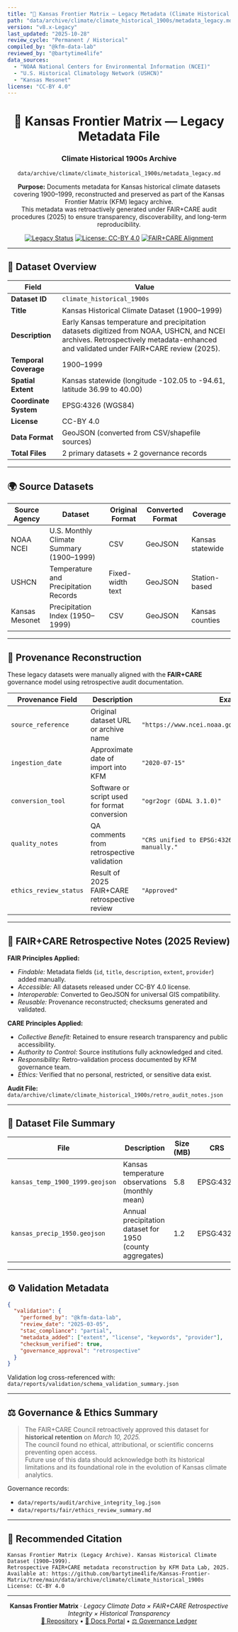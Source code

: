 ```yaml
---
title: "🧾 Kansas Frontier Matrix — Legacy Metadata (Climate Historical 1900s)"
path: "data/archive/climate/climate_historical_1900s/metadata_legacy.md"
version: "v8.x-Legacy"
last_updated: "2025-10-28"
review_cycle: "Permanent / Historical"
compiled_by: "@kfm-data-lab"
reviewed_by: "@bartytime4life"
data_sources:
  - "NOAA National Centers for Environmental Information (NCEI)"
  - "U.S. Historical Climatology Network (USHCN)"
  - "Kansas Mesonet"
license: "CC-BY 4.0"
---
```


<div align="center">

# 🧾 Kansas Frontier Matrix — **Legacy Metadata File**
### Climate Historical 1900s Archive  
`data/archive/climate/climate_historical_1900s/metadata_legacy.md`

**Purpose:** Documents metadata for Kansas historical climate datasets covering 1900–1999, reconstructed and preserved as part of the Kansas Frontier Matrix (KFM) legacy archive.  
This metadata was retroactively generated under FAIR+CARE audit procedures (2025) to ensure transparency, discoverability, and long-term reproducibility.

[![Legacy Status](https://img.shields.io/badge/Status-Legacy%20Preserved-grey)](../../../../docs/standards/governance/DATA-GOVERNANCE.md)
[![License: CC-BY 4.0](https://img.shields.io/badge/License-CC--BY%204.0-green)](../../../../LICENSE)
[![FAIR+CARE Alignment](https://img.shields.io/badge/FAIR%2BCARE-Retrospective%20Applied-yellow)](../../../../docs/standards/faircare-validation.md)

</div>

---

## 🧭 Dataset Overview

| Field | Value |
|--------|--------|
| **Dataset ID** | `climate_historical_1900s` |
| **Title** | Kansas Historical Climate Dataset (1900–1999) |
| **Description** | Early Kansas temperature and precipitation datasets digitized from NOAA, USHCN, and NCEI archives. Retrospectively metadata-enhanced and validated under FAIR+CARE review (2025). |
| **Temporal Coverage** | 1900–1999 |
| **Spatial Extent** | Kansas statewide (longitude -102.05 to -94.61, latitude 36.99 to 40.00) |
| **Coordinate System** | EPSG:4326 (WGS84) |
| **License** | CC-BY 4.0 |
| **Data Format** | GeoJSON (converted from CSV/shapefile sources) |
| **Total Files** | 2 primary datasets + 2 governance records |

---

## 🌍 Source Datasets

| Source Agency | Dataset | Original Format | Converted Format | Coverage |
|----------------|----------|------------------|------------------|-----------|
| NOAA NCEI | U.S. Monthly Climate Summary (1900–1999) | CSV | GeoJSON | Kansas statewide |
| USHCN | Temperature and Precipitation Records | Fixed-width text | GeoJSON | Station-based |
| Kansas Mesonet | Precipitation Index (1950–1999) | CSV | GeoJSON | Kansas counties |

---

## 🧩 Provenance Reconstruction

These legacy datasets were manually aligned with the **FAIR+CARE** governance model using retrospective audit documentation.

| Provenance Field | Description | Example |
|------------------|-------------|----------|
| `source_reference` | Original dataset URL or archive name | `"https://www.ncei.noaa.gov/pub/data/cdo/summaries/"` |
| `ingestion_date` | Approximate date of import into KFM | `"2020-07-15"` |
| `conversion_tool` | Software or script used for format conversion | `"ogr2ogr (GDAL 3.1.0)"` |
| `quality_notes` | QA comments from retrospective validation | `"CRS unified to EPSG:4326; missing metadata added manually."` |
| `ethics_review_status` | Result of 2025 FAIR+CARE retrospective review | `"Approved"` |

---

## 🧠 FAIR+CARE Retrospective Notes (2025 Review)

**FAIR Principles Applied:**
- *Findable:* Metadata fields (`id`, `title`, `description`, `extent`, `provider`) added manually.  
- *Accessible:* All datasets released under CC-BY 4.0 license.  
- *Interoperable:* Converted to GeoJSON for universal GIS compatibility.  
- *Reusable:* Provenance reconstructed; checksums generated and validated.

**CARE Principles Applied:**
- *Collective Benefit:* Retained to ensure research transparency and public accessibility.  
- *Authority to Control:* Source institutions fully acknowledged and cited.  
- *Responsibility:* Retro-validation process documented by KFM governance team.  
- *Ethics:* Verified that no personal, restricted, or sensitive data exist.

**Audit File:**  
`data/archive/climate/climate_historical_1900s/retro_audit_notes.json`

---

## 🧾 Dataset File Summary

| File | Description | Size (MB) | CRS | Temporal Range |
|------|--------------|------------|------|----------------|
| `kansas_temp_1900_1999.geojson` | Kansas temperature observations (monthly mean) | 5.8 | EPSG:4326 | 1900–1999 |
| `kansas_precip_1950.geojson` | Annual precipitation dataset for 1950 (county aggregates) | 1.2 | EPSG:4326 | 1950 |

---

## ⚙️ Validation Metadata

```json
{
  "validation": {
    "performed_by": "@kfm-data-lab",
    "review_date": "2025-03-05",
    "stac_compliance": "partial",
    "metadata_added": ["extent", "license", "keywords", "provider"],
    "checksum_verified": true,
    "governance_approval": "retrospective"
  }
}
```

Validation log cross-referenced with:  
`data/reports/validation/schema_validation_summary.json`

---

## ⚖️ Governance & Ethics Summary

> The FAIR+CARE Council retroactively approved this dataset for **historical retention** on *March 10, 2025.*  
> The council found no ethical, attributional, or scientific concerns preventing open access.  
> Future use of this data should acknowledge both its historical limitations and its foundational role in the evolution of Kansas climate analytics.

Governance records:
- `data/reports/audit/archive_integrity_log.json`  
- `data/reports/fair/ethics_review_summary.md`

---

## 🧾 Recommended Citation

```text
Kansas Frontier Matrix (Legacy Archive). Kansas Historical Climate Dataset (1900–1999).
Retrospective FAIR+CARE metadata reconstruction by KFM Data Lab, 2025.
Available at: https://github.com/bartytime4life/Kansas-Frontier-Matrix/tree/main/data/archive/climate/climate_historical_1900s
License: CC-BY 4.0
```

---

<div align="center">

**Kansas Frontier Matrix** · *Legacy Climate Data × FAIR+CARE Retrospective Integrity × Historical Transparency*  
[🔗 Repository](https://github.com/bartytime4life/Kansas-Frontier-Matrix) • [🧭 Docs Portal](../../../../docs/) • [⚖️ Governance Ledger](../../../../docs/standards/governance/)

</div>
